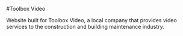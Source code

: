 
#Toolbox Video

Website built for Toolbox Video, a local company that provides video services to the construction and building maintenance industry.